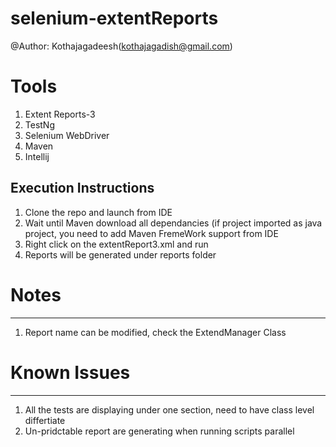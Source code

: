 # selenium-extentReports

@Author: Kothajagadeesh(kothajagadish@gmail.com)

# Tools
1. Extent Reports-3
2. TestNg
3. Selenium WebDriver
4. Maven
5. Intellij

Execution Instructions
------------------------
1. Clone the repo and launch from IDE
2. Wait until Maven download all dependancies (if project imported as java project, you need to add Maven FremeWork support from IDE
3. Right click on the extentReport3.xml and run
4. Reports will be generated under reports folder

# Notes
--------
1. Report name can be modified, check the ExtendManager Class

# Known Issues
---------
1. All the tests are displaying under one section, need to have class level differtiate 
2. Un-pridctable report are generating when running scripts parallel
